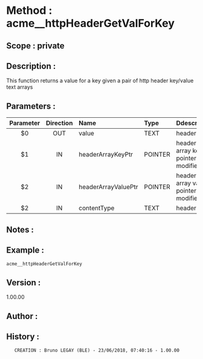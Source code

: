 ﻿# **Method :** acme__httpHeaderGetValForKey## **Scope :** private## **Description :** This function returns a value for a key given a pair of http header key/value text arrays## **Parameters :** | Parameter | Direction | Name | Type | Ddescription | |:----:|:----:|:----|:----|:----| | $0 | OUT | value | TEXT | header value | | $1 | IN | headerArrayKeyPtr | POINTER | header text array key pointer (not modified) | | $2 | IN | headerArrayValuePtr | POINTER | header text array value pointer (not modified) | | $2 | IN | contentType | TEXT | header key | ## **Notes :** ## **Example :** ```acme__httpHeaderGetValForKey```## **Version :** 1.00.00## **Author :** ## **History :**         CREATION : Bruno LEGAY (BLE) - 23/06/2018, 07:40:16 - 1.00.00